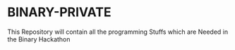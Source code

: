 # BINARY-PRIVATE
This Repository will contain all the programming Stuffs which are Needed in the Binary Hackathon
